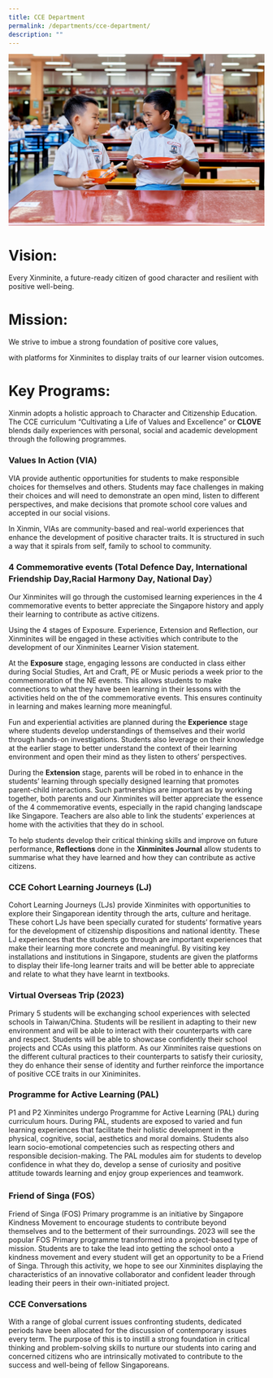 ```yaml
---
title: CCE Department
permalink: /departments/cce-department/
description: ""
---
```

![](/images/Department%20Pics/cce%20dept.jpg)


# **Vision:**

Every Xinminite, a future-ready citizen of good character and resilient with positive well-being.

# **Mission:**

We strive to imbue a strong foundation of positive core values,

with platforms for Xinminites to display traits of our learner vision outcomes.

# **Key Programs:**

Xinmin adopts a holistic approach to Character and Citizenship Education. The CCE curriculum “Cultivating a Life of Values and Excellence” or **CLOVE** blends daily experiences with personal, social and academic development through the following programmes.

### **Values In Action (VIA)**

VIA provide authentic opportunities for students to make responsible choices for themselves and others. Students may face challenges in making their choices and will need to demonstrate an open mind, listen to different perspectives, and make decisions that promote school core values and accepted in our social visions.

In Xinmin, VIAs are community-based and real-world experiences that enhance the development of positive character traits. It is structured in such a way that it spirals from self, family to school to community.

### **4 Commemorative events (Total Defence Day, International Friendship Day,Racial Harmony Day, National Day**）

Our Xinminites will go through the customised learning experiences in the 4 commemorative events to better appreciate the Singapore history and apply their learning to contribute as active citizens.

Using the 4 stages of Exposure. Experience, Extension and Reflection, our Xinminites will be engaged in these activities which contribute to the development of our Xinminites Learner Vision statement.

At the **Exposure** stage, engaging lessons are conducted in class either during Social Studies, Art and Craft, PE or Music periods a week prior to the commemoration of the NE events. This allows students to make connections to what they have been learning in their lessons with the activities held on the of the commemorative events. This ensures continuity in learning and makes learning more meaningful.

Fun and experiential activities are planned during the **Experience** stage where students develop understandings of themselves and their world through hands-on investigations. Students also leverage on their knowledge at the earlier stage to better understand the context of their learning environment and open their mind as they listen to others’ perspectives.

During the **Extension** stage, parents will be robed in to enhance in the students’ learning through specially designed learning that promotes parent-child interactions. Such partnerships are important as by working together, both parents and our Xinminites will better appreciate the essence of the 4 commemorative events, especially in the rapid changing landscape like Singapore. Teachers are also able to link the students’ experiences at home with the activities that they do in school.

To help students develop their critical thinking skills and improve on future performance, **Reflections** done in the **Xinminites Journal** allow students to summarise what they have learned and how they can contribute as active citizens.

### **CCE Cohort Learning Journeys (LJ)**

Cohort Learning Journeys (LJs) provide Xinminites with opportunities to explore their Singaporean identity through the arts, culture and heritage. These cohort LJs have been specially curated for students’ formative years for the development of citizenship dispositions and national identity. These LJ experiences that the students go through are important experiences that make their learning more concrete and meaningful. By visiting key installations and institutions in Singapore, students are given the platforms to display their life-long learner traits and will be better able to appreciate and relate to what they have learnt in textbooks.

### **Virtual Overseas Trip (2023)**

Primary 5 students will be exchanging school experiences with selected schools in Taiwan/China. Students will be resilient in adapting to their new environment and will be able to interact with their counterparts with care and respect. Students will be able to showcase confidently their school projects and CCAs using this platform. As our Xinminites raise questions on the different cultural practices to their counterparts to satisfy their curiosity, they do enhance their sense of identity and further reinforce the importance of positive CCE traits in our Xiniminites.

### **Programme for Active Learning (PAL)**

P1 and P2 Xinminites undergo Programme for Active Learning (PAL) during curriculum hours. During PAL, students are exposed to varied and fun learning experiences that facilitate their holistic development in the physical, cognitive, social, aesthetics and moral domains. Students also learn socio-emotional competencies such as respecting others and responsible decision-making. The PAL modules aim for students to develop confidence in what they do, develop a sense of curiosity and positive attitude towards learning and enjoy group experiences and teamwork.

### **Friend of Singa (FOS）**

Friend of Singa (FOS) Primary programme is an initiative by Singapore Kindness Movement to encourage students to contribute beyond themselves and to the betterment of their surroundings. 2023 will see the popular FOS Primary programme transformed into a project-based type of mission. Students are to take the lead into getting the school onto a kindness movement and every student will get an opportunity to be a Friend of Singa. Through this activity, we hope to see our Xinminites displaying the characteristics of an innovative collaborator and confident leader through leading their peers in their own-initiated project.

###  **CCE Conversations**

With a range of global current issues confronting students, dedicated periods have been allocated for the discussion of contemporary issues every term. The purpose of this is to instill a strong foundation in critical thinking and problem-solving skills to nurture our students into caring and concerned citizens who are intrinsically motivated to contribute to the success and well-being of fellow Singaporeans.